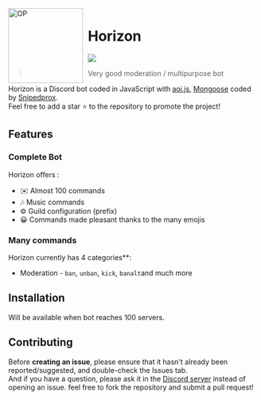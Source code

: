 <img width="150" height="150" align="left" style="float: left; margin: 0 10px 0 0;" alt="OP" src="blob:https://web.whatsapp.com/284aef95-c8ed-46ea-a6a3-080d52b2ae28.png">  

# Horizon 

[![](https://img.shields.io/discord/565048515357835264.svg?logo=discord&colorB=7289DA&label=Saturn%20Palace)](https://discord.gg/v5PvUGa2m2)



> Very good moderation / multipurpose bot

Horizon is a Discord bot coded in JavaScript with [aoi.js](https://discord.js.org), [Mongoose](https://mongoosejs.com/docs/api.html) coded by [Snipedprox](https://github.com/Snipedprox).  
Feel free to add a star ⭐ to the repository to promote the project!

## Features

### Complete Bot

Horizon offers :
*   ✉️ Almost 100 commands
*   🎶 Music commands
*   ⚙️ Guild configuration (prefix)
*   😀 Commands made pleasant thanks to the many emojis



### Many commands

Horizon currently has 4 categories**:

* Moderation - `ban`, `unban`, `kick`, `banalt`and much more 







## Installation
Will be available when bot reaches 100 servers.

## Contributing

Before **creating an issue**, please ensure that it hasn't already been reported/suggested, and double-check the Issues tab.   
And if you have a question, please ask it in the [Discord server](https://discord.gg/v5PvUGa2m2) instead of opening an issue.
feel free to fork the repository and submit a pull request!
